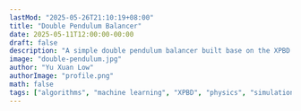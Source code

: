 ```yaml
---
lastMod: "2025-05-26T21:10:19+08:00"
title: "Double Pendulum Balancer"
date: 2025-05-11T12:00:00-00:00
draft: false
description: "A simple double pendulum balancer built base on the XPBD paper."
image: "double-pendulum.jpg"
author: "Yu Xuan Low"
authorImage: "profile.png"
math: false
tags: ["algorithms", "machine learning", "XPBD", "physics", "simulation"]
---
```

